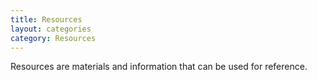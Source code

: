 ```yaml
---
title: Resources
layout: categories
category: Resources
---
```


Resources are materials and information that can be used for reference.
